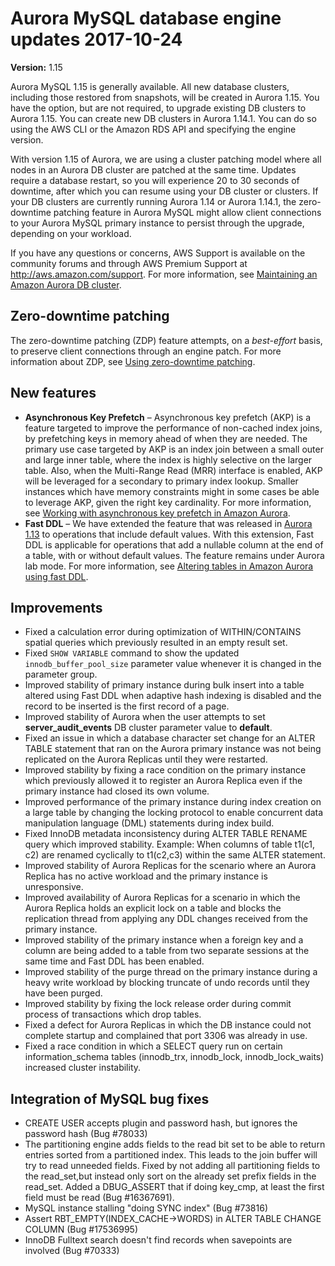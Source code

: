 # Aurora MySQL database engine updates 2017\-10\-24<a name="AuroraMySQL.Updates.20171024"></a>

**Version:** 1\.15

Aurora MySQL 1\.15 is generally available\. All new database clusters, including those restored from snapshots, will be created in Aurora 1\.15\. You have the option, but are not required, to upgrade existing DB clusters to Aurora 1\.15\. You can create new DB clusters in Aurora 1\.14\.1\. You can do so using the AWS CLI or the Amazon RDS API and specifying the engine version\.

With version 1\.15 of Aurora, we are using a cluster patching model where all nodes in an Aurora DB cluster are patched at the same time\. Updates require a database restart, so you will experience 20 to 30 seconds of downtime, after which you can resume using your DB cluster or clusters\. If your DB clusters are currently running Aurora 1\.14 or Aurora 1\.14\.1, the zero\-downtime patching feature in Aurora MySQL might allow client connections to your Aurora MySQL primary instance to persist through the upgrade, depending on your workload\.

If you have any questions or concerns, AWS Support is available on the community forums and through AWS Premium Support at [http://aws\.amazon\.com/support](http://aws.amazon.com/support)\. For more information, see [Maintaining an Amazon Aurora DB cluster](USER_UpgradeDBInstance.Maintenance.md)\.

## Zero\-downtime patching<a name="AuroraMySQL.Updates.20171024.ZDP"></a>

The zero\-downtime patching \(ZDP\) feature attempts, on a *best\-effort* basis, to preserve client connections through an engine patch\. For more information about ZDP, see [Using zero\-downtime patching](AuroraMySQL.Updates.Patching.md#AuroraMySQL.Updates.ZDP)\. 

## New features<a name="AuroraMySQL.Updates.20171024.New"></a>
+ **Asynchronous Key Prefetch** – Asynchronous key prefetch \(AKP\) is a feature targeted to improve the performance of non\-cached index joins, by prefetching keys in memory ahead of when they are needed\. The primary use case targeted by AKP is an index join between a small outer and large inner table, where the index is highly selective on the larger table\. Also, when the Multi\-Range Read \(MRR\) interface is enabled, AKP will be leveraged for a secondary to primary index lookup\. Smaller instances which have memory constraints might in some cases be able to leverage AKP, given the right key cardinality\. For more information, see [Working with asynchronous key prefetch in Amazon Aurora](AuroraMySQL.BestPractices.md#Aurora.BestPractices.AKP)\.
+ **Fast DDL** – We have extended the feature that was released in [Aurora 1\.13](AuroraMySQL.Updates.20170515.md) to operations that include default values\. With this extension, Fast DDL is applicable for operations that add a nullable column at the end of a table, with or without default values\. The feature remains under Aurora lab mode\. For more information, see [Altering tables in Amazon Aurora using fast DDL](AuroraMySQL.Managing.FastDDL.md)\.

## Improvements<a name="AuroraMySQL.Updates.20171024.Improvements"></a>
+ Fixed a calculation error during optimization of WITHIN/CONTAINS spatial queries which previously resulted in an empty result set\.
+ Fixed `SHOW VARIABLE` command to show the updated `innodb_buffer_pool_size` parameter value whenever it is changed in the parameter group\.
+ Improved stability of primary instance during bulk insert into a table altered using Fast DDL when adaptive hash indexing is disabled and the record to be inserted is the first record of a page\.
+ Improved stability of Aurora when the user attempts to set **server\_audit\_events** DB cluster parameter value to **default**\.
+ Fixed an issue in which a database character set change for an ALTER TABLE statement that ran on the Aurora primary instance was not being replicated on the Aurora Replicas until they were restarted\.
+ Improved stability by fixing a race condition on the primary instance which previously allowed it to register an Aurora Replica even if the primary instance had closed its own volume\.
+ Improved performance of the primary instance during index creation on a large table by changing the locking protocol to enable concurrent data manipulation language \(DML\) statements during index build\.
+ Fixed InnoDB metadata inconsistency during ALTER TABLE RENAME query which improved stability\. Example: When columns of table t1\(c1, c2\) are renamed cyclically to t1\(c2,c3\) within the same ALTER statement\.
+ Improved stability of Aurora Replicas for the scenario where an Aurora Replica has no active workload and the primary instance is unresponsive\.
+ Improved availability of Aurora Replicas for a scenario in which the Aurora Replica holds an explicit lock on a table and blocks the replication thread from applying any DDL changes received from the primary instance\.
+ Improved stability of the primary instance when a foreign key and a column are being added to a table from two separate sessions at the same time and Fast DDL has been enabled\.
+ Improved stability of the purge thread on the primary instance during a heavy write workload by blocking truncate of undo records until they have been purged\.
+ Improved stability by fixing the lock release order during commit process of transactions which drop tables\.
+ Fixed a defect for Aurora Replicas in which the DB instance could not complete startup and complained that port 3306 was already in use\.
+ Fixed a race condition in which a SELECT query run on certain information\_schema tables \(innodb\_trx, innodb\_lock, innodb\_lock\_waits\) increased cluster instability\.

## Integration of MySQL bug fixes<a name="AuroraMySQL.Updates.20171024.BugFixes"></a>
+ CREATE USER accepts plugin and password hash, but ignores the password hash \(Bug \#78033\)
+ The partitioning engine adds fields to the read bit set to be able to return entries sorted from a partitioned index\. This leads to the join buffer will try to read unneeded fields\. Fixed by not adding all partitioning fields to the read\_set,but instead only sort on the already set prefix fields in the read\_set\. Added a DBUG\_ASSERT that if doing key\_cmp, at least the first field must be read \(Bug \#16367691\)\.
+ MySQL instance stalling "doing SYNC index" \(Bug \#73816\)
+ Assert RBT\_EMPTY\(INDEX\_CACHE\->WORDS\) in ALTER TABLE CHANGE COLUMN \(Bug \#17536995\)
+ InnoDB Fulltext search doesn't find records when savepoints are involved \(Bug \#70333\)